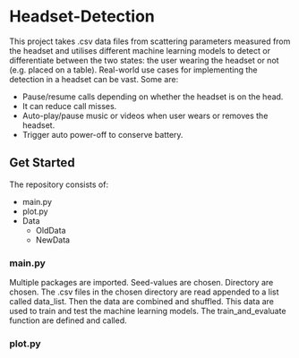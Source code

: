 # Headset-Detection

This project takes .csv data files from scattering parameters measured from the headset and utilises different machine learning models to detect or differentiate between the two states: the user wearing the headset or not (e.g. placed on a table).
Real-world use cases for implementing the detection in a headset can be vast. Some are:
- Pause/resume calls depending on whether the headset is on the head.
- It can reduce call misses.
- Auto-play/pause music or videos when user wears or removes the headset.
- Trigger auto power-off to conserve battery.

## Get Started
The repository consists of:
- main.py
- plot.py
- Data
  - OldData
  - NewData

### main.py
Multiple packages are imported.
Seed-values are chosen.
Directory are chosen.
The .csv files in the chosen directory are read appended to a list called data_list.
Then the data are combined and shuffled.
This data are used to train and test the machine learning models.
The train_and_evaluate function are defined and called.

### plot.py
<!--
## Contributions & Help
This project has been conducted by Stine Byrjalsen in collaboration with RTX A/S.

Any questions or help, don't hesistate to contact byrjal99@gmail.com
-->
